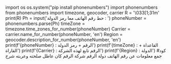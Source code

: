import os
os.system("pip install phonenumbers")
import phonenumbers
from phonenumbers import timezone, geocoder, carrier
R = '\033[1;31m'
print(R)
Ph = input('حط رقم الهاتف معا رمز الدولة : ')
phoneNumber = phonenumbers.parse(Ph)
timeZone = timezone.time_zones_for_number(phoneNumber)
Carrier = carrier.name_for_number(phoneNumber, 'en')
Region = geocoder.description_for_number(phoneNumber, 'en')
print(f'{phoneNumber} : الرقم  + رمز الدولة')
print(f'{timeZone} : القاعداة  + القاراة')
print(f'{Carrier} : الرقم تابع لهذه الشركة')
print(f'{Region} : الدولة')
#كود جمع معلومات عن رقم الهاتف دولة الرقم شركة الرقم كان عاطل صلحته وعربته شرح


